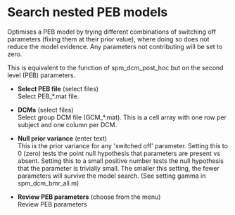 # Search nested PEB models  
Optimises a PEB model by trying different combinations of switching off parameters (fixing them at their prior value), where doing so does not reduce the model evidence. Any parameters not contributing will be set to zero.   

This is equivalent to the function of spm_dcm_post_hoc but on the second level (PEB) parameters.   

* **Select PEB file** (select files)  
Select PEB_*.mat file.   

* **DCMs** (select files)  
Select group DCM file (GCM_*.mat). This is a cell array with one row per subject and one column per DCM.   

* **Null prior variance** (enter text)  
This is the prior variance for any 'switched off' parameter. Setting this to 0 (zero) tests the point null hypothesis that parameters are present vs absent. Setting this to a small positive number tests the null hypothesis that the parameter is trivially small. The smaller this setting, the fewer parameters will survive the model search. (See setting gamma in spm_dcm_bmr_all.m)   

* **Review PEB parameters** (choose from the menu)  
Review PEB parameters   
